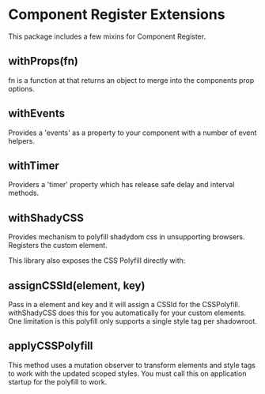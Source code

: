 # Component Register Extensions

This package includes a few mixins for Component Register.

## withProps(fn)

fn is a function at that returns an object to merge into the components prop options.

## withEvents

Provides a 'events' as a property to your component with a number of event helpers.

## withTimer

Providers a 'timer' property which has release safe delay and interval methods.

## withShadyCSS

Provides mechanism to polyfill shadydom css in unsupporting browsers. Registers the custom element.

This library also exposes the CSS Polyfill directly with:

## assignCSSId(element, key)

Pass in a element and key and it will assign a CSSId for the CSSPolyfill. withShadyCSS does this for you automatically for your custom elements. One limitation is this polyfill only supports a single style tag per shadowroot.

## applyCSSPolyfill

This method uses a mutation observer to transform elements and style tags to work with the updated scoped styles. You must call this on application startup for the polyfill to work.